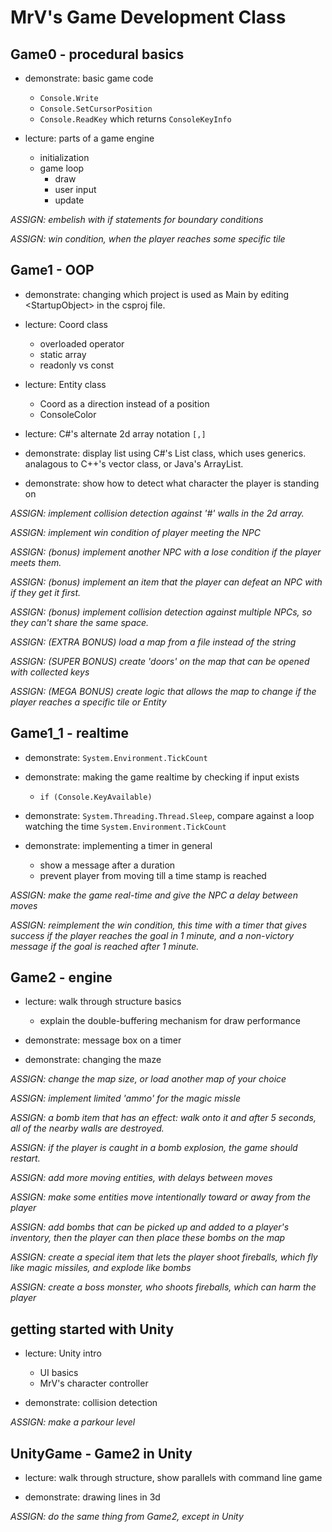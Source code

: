# MrV's Game Development Class

## Game0 - procedural basics

* demonstrate: basic game code
	- ``Console.Write``
	- ``Console.SetCursorPosition``
	- ``Console.ReadKey`` which returns ``ConsoleKeyInfo``

* lecture: parts of a game engine
	- initialization
	- game loop
		- draw
		- user input
		- update

_ASSIGN: embelish with if statements for boundary conditions_

_ASSIGN: win condition, when the player reaches some specific tile_

## Game1 - OOP

* demonstrate: changing which project is used as Main by editing &lt;StartupObject&gt; in the csproj file.

* lecture: Coord class
	- overloaded operator
	- static array
	- readonly vs const

* lecture: Entity class
	- Coord as a direction instead of a position
	- ConsoleColor

* lecture: C#'s alternate 2d array notation ``[,]``

* demonstrate: display list using C#'s List class, which uses generics. analagous to C++'s vector class, or Java's ArrayList.

* demonstrate: show how to detect what character the player is standing on

_ASSIGN: implement collision detection against '#' walls in the 2d array._

_ASSIGN: implement win condition of player meeting the NPC_

_ASSIGN: (bonus) implement another NPC with a lose condition if the player meets them._

_ASSIGN: (bonus) implement an item that the player can defeat an NPC with if they get it first._

_ASSIGN: (bonus) implement collision detection against multiple NPCs, so they can't share the same space._

_ASSIGN: (EXTRA BONUS) load a map from a file instead of the string_

_ASSIGN: (SUPER BONUS) create 'doors' on the map that can be opened with collected keys_

_ASSIGN: (MEGA BONUS) create logic that allows the map to change if the player reaches a specific tile or Entity_

## Game1_1 - realtime

* demonstrate: ``System.Environment.TickCount``

* demonstrate: making the game realtime by checking if input exists
	- ``if (Console.KeyAvailable)``

* demonstrate: ``System.Threading.Thread.Sleep``, compare against a loop watching the time ``System.Environment.TickCount``

* demonstrate: implementing a timer in general
	- show a message after a duration
	- prevent player from moving till a time stamp is reached

_ASSIGN: make the game real-time and give the NPC a delay between moves_

_ASSIGN: reimplement the win condition, this time with a timer that gives success if the player reaches the goal in 1 minute, and a non-victory message if the goal is reached after 1 minute._

## Game2 - engine

* lecture: walk through structure basics
	- explain the double-buffering mechanism for draw performance

* demonstrate: message box on a timer

* demonstrate: changing the maze

_ASSIGN: change the map size, or load another map of your choice_

_ASSIGN: implement limited 'ammo' for the magic missle_

_ASSIGN: a bomb item that has an effect: walk onto it and after 5 seconds, all of the nearby walls are destroyed._

_ASSIGN: if the player is caught in a bomb explosion, the game should restart._

_ASSIGN: add more moving entities, with delays between moves_

_ASSIGN: make some entities move intentionally toward or away from the player_

_ASSIGN: add bombs that can be picked up and added to a player's inventory, then the player can then place these bombs on the map_

_ASSIGN: create a special item that lets the player shoot fireballs, which fly like magic missiles, and explode like bombs_

_ASSIGN: create a boss monster, who shoots fireballs, which can harm the player_

## getting started with Unity

* lecture: Unity intro
	* UI basics
	* MrV's character controller

* demonstrate: collision detection

_ASSIGN: make a parkour level_

## UnityGame - Game2 in Unity

* lecture: walk through structure, show parallels with command line game

* demonstrate: drawing lines in 3d

_ASSIGN: do the same thing from Game2, except in Unity_
